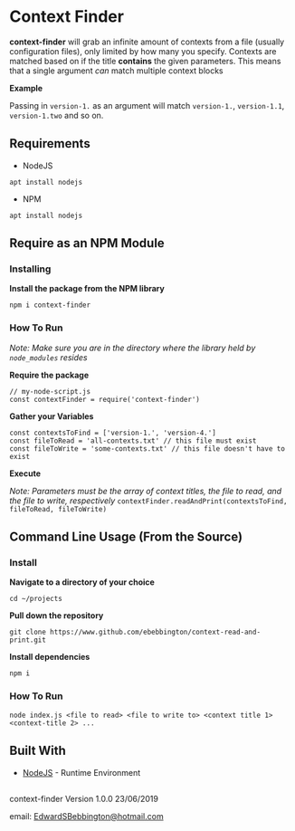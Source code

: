 # Context Finder
**context-finder** will grab an infinite amount of contexts from a file (usually configuration files), only limited by how many you specify. Contexts are matched based on if the title **contains** the given parameters. This means that a single argument *can* match multiple context blocks

**Example**

Passing in `version-1.` as an argument will match `version-1.`, `version-1.1`, `version-1.two` and so on.

## Requirements

* NodeJS

`apt install nodejs`

* NPM

`apt install nodejs`

## Require as an NPM Module

### Installing

**Install the package from the NPM library**

`npm i context-finder`

### How To Run

*Note: Make sure you are in the directory where the library held by `node_modules` resides*

**Require the package**

```
// my-node-script.js
const contextFinder = require('context-finder')
```

**Gather your Variables**

```
const contextsToFind = ['version-1.', 'version-4.']
const fileToRead = 'all-contexts.txt' // this file must exist
const fileToWrite = 'some-contexts.txt' // this file doesn't have to exist
```

**Execute**

*Note: Parameters must be the array of context titles, the file to read, and the file to write, respectively*
`contextFinder.readAndPrint(contextsToFind, fileToRead, fileToWrite)`

## Command Line Usage (From the Source)

### Install

**Navigate to a directory of your choice**

`cd ~/projects`

**Pull down the repository**
	
`git clone https://www.github.com/ebebbington/context-read-and-print.git`
	
**Install dependencies**

`npm i`

### How To Run

`node index.js <file to read> <file to write to> <context title 1> <context-title 2> ...`

## Built With
* [NodeJS](https://www.nodejs.org) - Runtime Environment

##
context-finder Version 1.0.0 23/06/2019

email: EdwardSBebbington@hotmail.com
